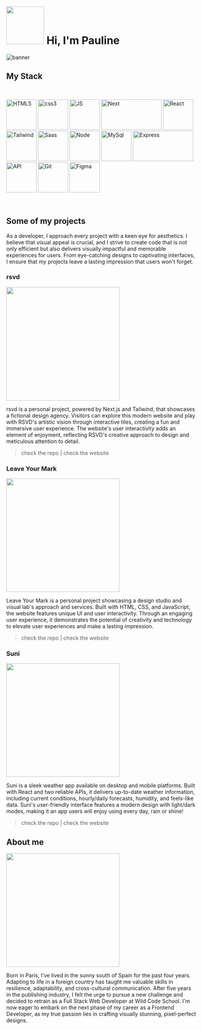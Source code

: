 # <img src="https://portfolio-thisispauline.vercel.app/_next/image?url=%2F_next%2Fstatic%2Fmedia%2Fdonut-blue.522058c8.png&w=640&q=75" height="100" width="100" /> Hi, I'm Pauline

![banner](https://i.imgur.com/fzSCYCt.jpg)


## My Stack
<br />

<img src="https://i.imgur.com/P2JJdES.png" alt="HTML5" height="80" width="80" />   <img src="https://i.imgur.com/LXqihIC.png" height="80" width="80" alt="css3"/>    <img src="https://i.imgur.com/cdcEdHG.png" alt="JS" height="80" width="80" />    <img src="https://i.imgur.com/tjQ2pQK.png" alt="Next" height="80" width="160" />   <img src="https://i.imgur.com/jpr8w7h.png" alt="React"  height="80" width="80" />    <img src="https://i.imgur.com/NfNqIgK.png" alt="Tailwind"  height="80" width="80"/>    <img src="https://i.imgur.com/gWsSBXi.png" alt="Saas"  height="80" width="80" />   <img src="https://i.imgur.com/2LcUkAE.png" alt="Node"  height="80" width="80"/>  <img src="https://i.imgur.com/FLrE4BQ.png" alt="MySql"  height="80" width="80" />    <img src="https://i.imgur.com/VSLvayr.png" alt="Express"  height="80" width="160"/>    <img src="https://i.imgur.com/KyGS9Q9.png" alt="API"  height="80" width="80" />   <img src="https://i.imgur.com/utEs4uJ.png" alt="Git"  height="80" width="80"/>    <img src="https://i.imgur.com/O6qdnJp.png" alt="Figma"  height="80" width="80" />

<br />

<h2> Some of my projects</h2>

As a developer, I approach every project with a keen eye for aesthetics. I believe that visual appeal is crucial, and I strive to create code that is not only efficient but also delivers visually impactful and memorable experiences for users. From eye-catching designs to captivating interfaces, I ensure that my projects leave a lasting impression that users won't forget.

### rsvd
<img src="https://i.imgur.com/pBDKL9a.jpg" width="auto" height="300" />

rsvd is a personal project, powered by Next.js and Tailwind, that showcases a fictional design agency. Visitors can explore this modern website and play with RSVD's artistic vision through interactive tiles, creating a fun and immersive user experience. The website's user interactivity adds an element of enjoyment, reflecting RSVD's creative approach to design and meticulous attention to detail.

> check the repo  |  check the website

### Leave Your Mark
<img src="https://i.imgur.com/SeIV9sp.jpg" width="auto" height="300" />

Leave Your Mark is a personal project showcasing a design studio and visual lab's approach and services. Built with HTML, CSS, and JavaScript, the website features unique UI and user interactivity. Through an engaging user experience, it demonstrates the potential of creativity and technology to elevate user experiences and make a lasting impression.

> check the repo  |  check the website

### Suni
<img src="https://i.imgur.com/ZGzIZuA.jpg" width="auto" height="300" />

Suni is a sleek weather app available on desktop and mobile platforms. Built with React and two reliable APIs, it delivers up-to-date weather information, including current conditions, hourly/daily forecasts, humidity, and feels-like data. Suni's user-friendly interface features a modern design with light/dark modes, making it an app users will enjoy using every day, rain or shine!

> check the repo  |  check the website

## About me 

<img src="https://portfolio-thisispauline.vercel.app/_next/image?url=%2F_next%2Fstatic%2Fmedia%2FprofilePicture.b95eb14f.png&w=750&q=75" width="auto" height="300" />

Born in Paris, I’ve lived in the sunny south of Spain for the past four years. Adapting to life in a foreign country has taught me valuable skills in resilience, adaptability, and cross-cultural communication. After five years in the publishing industry, I felt the urge to pursue a new challenge and decided to retrain as a Full Stack Web Developer at Wild Code School. I'm now eager to embark on the next phase of my career as a Frontend Developer, as my true passion lies in crafting visually stunning, pixel-perfect designs.
